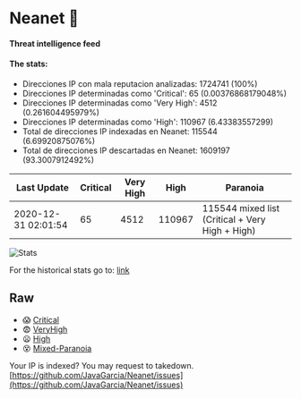 # Neanet :hocho:
#### Threat intelligence feed
#### The stats:

- Direcciones IP con mala reputacion analizadas: 1724741 (100%)
- Direcciones IP determinadas como 'Critical':  65 (0.00376868179048%)
- Direcciones IP determinadas como 'Very High':  4512 (0.261604495979%)
- Direcciones IP determinadas como 'High':  110967 (6.43383557299)
- Total de direcciones IP indexadas en Neanet:  115544 (6.69920875076%)
- Total de direcciones IP descartadas en Neanet:  1609197 (93.3007912492%)

| Last Update | Critical | Very High | High | Paranoia |
| --- | --- | --- | --- | --- |
| 2020-12-31 02:01:54 | 65 | 4512 | 110967 | 115544 mixed list (Critical + Very High + High)|

![Stats](https://docs.google.com/spreadsheets/d/e/2PACX-1vSnaNMIXVabIpDJjufMlzH7poXnshF3mgd8Is1g9ytUEzVsP5my4Trn8f-xkoLLQ38xpL3HtmUexLo6/pubchart?oid=501124687&format=image)

For the historical stats go to: [link](/stats.csv)
## Raw
- :scream: [Critical](https://raw.githubusercontent.com/JavaGarcia/Neanet/master/blacklists/neanet_critical.txt)
- :fearful: [VeryHigh](https://raw.githubusercontent.com/JavaGarcia/Neanet/master/blacklists/neanet_veryHigh.txtt)
- :frowning: [High](https://raw.githubusercontent.com/JavaGarcia/Neanet/master/blacklists/neanet_high.txt)
- :dizzy_face: [Mixed-Paranoia](https://raw.githubusercontent.com/JavaGarcia/Neanet/master/blacklists/neanet_all.txt)


Your IP is indexed? You may request to takedown. [https://github.com/JavaGarcia/Neanet/issues](https://github.com/JavaGarcia/Neanet/issues)


























































































































































































































































































































































































































































































































































































































































































































































































































































































































































































































































































































































































































































































































































































































































































































































































































































































































































































































































































































































































































































































































































































































































































































































































































































































































































































































































































































































































































































































































































































































































































































































































































































































